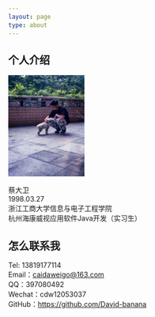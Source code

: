 ```yaml
---
layout: page
type: about
---
```

## **个人介绍**  
<img src="\image\2020-02-11\354d1cb35b9f6980f0e08ac03f42075.jpg" style="zoom:20%;" />

蔡大卫  
1998.03.27    
浙江工商大学信息与电子工程学院  
杭州海康威视应用软件Java开发（实习生）



## **怎么联系我**  
Tel: 13819177114  
Email：caidaweigo@163.com  
QQ：397080492  
Wechat：cdw12053037  
GitHub：https://github.com/David-banana
